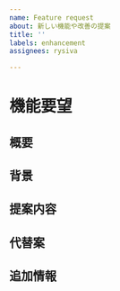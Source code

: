 ```yaml
---
name: Feature request
about: 新しい機能や改善の提案
title: ''
labels: enhancement
assignees: rysiva

---
```


# 機能要望

## 概要
<!-- 要望する機能の概要を記述してください -->

## 背景
<!-- この機能が必要とされる背景や理由を詳細に記述してください -->

## 提案内容
<!-- 具体的な機能の提案内容を記述してください -->

## 代替案
<!-- 他に考えられる代替案があれば記述してください -->

## 追加情報
<!-- その他、提案に関する追加情報があれば記載してください -->
